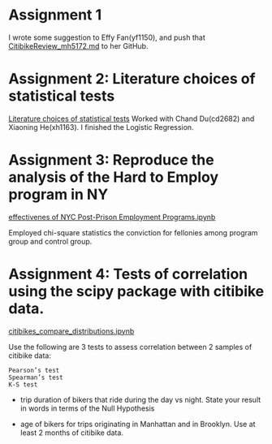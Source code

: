# Assignment 1

I wrote some suggestion to Effy Fan(yf1150), and push that 
[CitibikeReview_mh5172.md](https://github.com/effyfan/PUI2018_yf1150/blob/master/HW4_yf1150/CitibikeReview_mh5172.md) to her GitHub.

# Assignment 2: Literature choices of statistical tests
[Literature choices of statistical tests](https://github.com/Mingyi1995/PUI2018_mh5172/blob/master/HW5_mh5172/Assignment%202.md)
Worked with Chand Du(cd2682) and Xiaoning He(xh1163). I finished the Logistic Regression.

# Assignment 3: Reproduce the analysis of the Hard to Employ program in NY
[effectivenes of NYC Post-Prison Employment Programs.ipynb](https://github.com/Mingyi1995/PUI2018_mh5172/blob/master/HW5_mh5172/effectivenes%20of%20NYC%20Post-Prison%20Employment%20Programs.ipynb)

Employed chi-square statistics the conviction for fellonies among program group and control group.


# Assignment 4: Tests of correlation using the scipy package with citibike data.
[citibikes\_compare_distributions.ipynb](https://github.com/Mingyi1995/PUI2018_mh5172/blob/master/HW5_mh5172/citibikes_compare_distributions.ipynb)

Use the following are 3 tests to assess correlation between 2 samples of citibike data:

    Pearson’s test
    Spearman’s test
    K-S test

* trip duration of bikers that ride during the day vs night. State your result in words in terms of the Null Hypothesis

* age of bikers for trips originating in Manhattan and in Brooklyn. Use at least 2 months of citibike data.